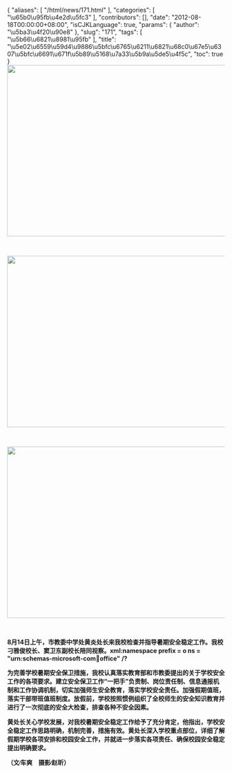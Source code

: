 {
    "aliases": [
        "/html/news/171.html"
    ],
    "categories": [
        "\u65b0\u95fb\u4e2d\u5fc3"
    ],
    "contributors": [],
    "date": "2012-08-18T00:00:00+08:00",
    "isCJKLanguage": true,
    "params": {
        "author": "\u5ba3\u4f20\u90e8"
    },
    "slug": "171",
    "tags": [
        "\u5b66\u6821\u8981\u95fb"
    ],
    "title": "\u5e02\u6559\u59d4\u9886\u5bfc\u6765\u6211\u6821\u68c0\u67e5\u6307\u5bfc\u6691\u671f\u5b89\u5168\u7a33\u5b9a\u5de5\u4f5c",
    "toc": true
}
**<img
    src="https://cdn.tfls.online/mirror/full/dbcefe92a24a754b49b5ee412bbf4f66b9e94c0d.jpg"
    style="display:block;margin-left:auto;margin-right:auto;"
    decoding="async"
    fetchpriority="auto"
    loading="lazy"
    height="397"
    width="600"
/>**

 

**<img
    src="https://cdn.tfls.online/mirror/full/280344028dd76752c63cd8092f2a284ab1a7c4e6.jpg"
    style="display:block;margin-left:auto;margin-right:auto;"
    decoding="async"
    fetchpriority="auto"
    loading="lazy"
    height="397"
    width="600"
/>**

 

**<img
    src="https://cdn.tfls.online/mirror/full/55275539bbb14c210d3ae335f92cc314394455da.jpg"
    style="display:block;margin-left:auto;margin-right:auto;"
    decoding="async"
    fetchpriority="auto"
    loading="lazy"
    height="397"
    width="600"
/>**

 

**8月14日上午，市教委中学处黄炎处长来我校检查并指导暑期安全稳定工作。我校刁雅俊校长、窦卫东副校长陪同视察。xml:namespace prefix = o ns = "urn:schemas-microsoft-com:office:office" /?**

**为完善学校暑期安全保卫措施，我校认真落实教育部和市教委提出的关于学校安全工作的各项要求。建立安全保卫工作“一把手”负责制、岗位责任制、信息通报机制和工作协调机制，切实加强师生安全教育，落实学校安全责任。加强假期值班，落实干部带班值班制度。放假前，学校按照惯例组织了全校师生的安全知识教育并进行了一次彻底的安全大检查，排查各种不安全因素。**

**黄处长关心学校发展，对我校暑期安全稳定工作给予了充分肯定，他指出，学校安全稳定工作思路明确，机制完善，措施有效。黄处长深入学校重点部位，详细了解假期学校各项安排和校园安全工作，并就进一步落实各项责任、确保校园安全稳定提出明确要求。**

**（文∕车爽　摄影∕赵昕）**

